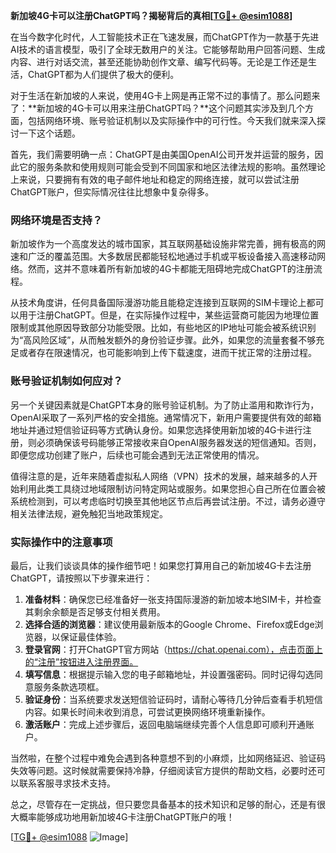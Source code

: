 **新加坡4G卡可以注册ChatGPT吗？揭秘背后的真相[[TG💪+ @esim1088](https://t.me/s/esim1088)]**

在当今数字化时代，人工智能技术正在飞速发展，而ChatGPT作为一款基于先进AI技术的语言模型，吸引了全球无数用户的关注。它能够帮助用户回答问题、生成内容、进行对话交流，甚至还能协助创作文章、编写代码等。无论是工作还是生活，ChatGPT都为人们提供了极大的便利。

对于生活在新加坡的人来说，使用4G卡上网是再正常不过的事情了。那么问题来了：**新加坡的4G卡可以用来注册ChatGPT吗？**这个问题其实涉及到几个方面，包括网络环境、账号验证机制以及实际操作中的可行性。今天我们就来深入探讨一下这个话题。

首先，我们需要明确一点：ChatGPT是由美国OpenAI公司开发并运营的服务，因此它的服务条款和使用规则可能会受到不同国家和地区法律法规的影响。虽然理论上来说，只要拥有有效的电子邮件地址和稳定的网络连接，就可以尝试注册ChatGPT账户，但实际情况往往比想象中复杂得多。

### 网络环境是否支持？

新加坡作为一个高度发达的城市国家，其互联网基础设施非常完善，拥有极高的网速和广泛的覆盖范围。大多数居民都能轻松地通过手机或平板设备接入高速移动网络。然而，这并不意味着所有新加坡的4G卡都能无阻碍地完成ChatGPT的注册流程。

从技术角度讲，任何具备国际漫游功能且能稳定连接到互联网的SIM卡理论上都可以用于注册ChatGPT。但是，在实际操作过程中，某些运营商可能因为地理位置限制或其他原因导致部分功能受限。比如，有些地区的IP地址可能会被系统识别为“高风险区域”，从而触发额外的身份验证步骤。此外，如果您的流量套餐不够充足或者存在限速情况，也可能影响到上传下载速度，进而干扰正常的注册过程。

### 账号验证机制如何应对？

另一个关键因素就是ChatGPT本身的账号验证机制。为了防止滥用和欺诈行为，OpenAI采取了一系列严格的安全措施。通常情况下，新用户需要提供有效的邮箱地址并通过短信验证码等方式确认身份。如果您选择使用新加坡的4G卡进行注册，则必须确保该号码能够正常接收来自OpenAI服务器发送的短信通知。否则，即便您成功创建了账户，后续也可能会遇到无法正常使用的情况。

值得注意的是，近年来随着虚拟私人网络（VPN）技术的发展，越来越多的人开始利用此类工具绕过地域限制访问特定网站或服务。如果您担心自己所在位置会被系统检测到，可以考虑临时切换至其他地区节点后再尝试注册。不过，请务必遵守相关法律法规，避免触犯当地政策规定。

### 实际操作中的注意事项

最后，让我们谈谈具体的操作细节吧！如果您打算用自己的新加坡4G卡去注册ChatGPT，请按照以下步骤来进行：

1. **准备材料**：确保您已经准备好一张支持国际漫游的新加坡本地SIM卡，并检查其剩余余额是否足够支付相关费用。
2. **选择合适的浏览器**：建议使用最新版本的Google Chrome、Firefox或Edge浏览器，以保证最佳体验。
3. **登录官网**：打开ChatGPT官方网站（https://chat.openai.com），点击页面上的“注册”按钮进入注册界面。
4. **填写信息**：根据提示输入您的电子邮箱地址，并设置强密码。同时记得勾选同意服务条款选项框。
5. **验证身份**：当系统要求发送短信验证码时，请耐心等待几分钟后查看手机短信内容。如果长时间未收到消息，可尝试更换网络环境重新操作。
6. **激活账户**：完成上述步骤后，返回电脑端继续完善个人信息即可顺利开通账户。

当然啦，在整个过程中难免会遇到各种意想不到的小麻烦，比如网络延迟、验证码失效等问题。这时候就需要保持冷静，仔细阅读官方提供的帮助文档，必要时还可以联系客服寻求技术支持。

总之，尽管存在一定挑战，但只要您具备基本的技术知识和足够的耐心，还是有很大概率能够成功地用新加坡4G卡注册ChatGPT账户的哦！

[[TG💪+ @esim1088](https://t.me/s/esim1088) ![Image](https://i.postimg.cc/4NQfJmqS/Snipaste-2025-05-13-00-14-12.png)]
